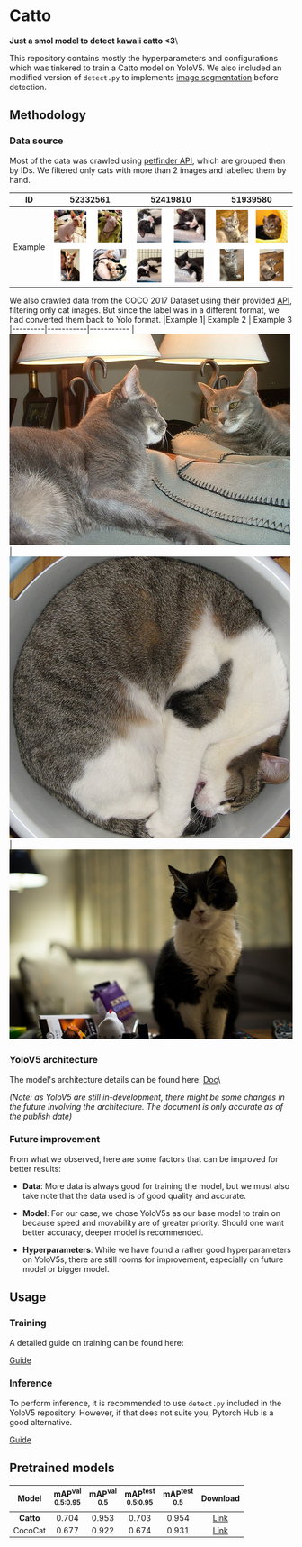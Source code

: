 
  

# Catto

**Just a smol model to detect kawaii catto <3**\

This repository contains mostly the hyperparameters and configurations which was tinkered to train a Catto model on YoloV5. We also included an modified version of `detect.py` to implements [image segmentation](https://arxiv.org/abs/1805.09512) before detection.

  

## Methodology

### Data source

Most of the data was crawled using [petfinder API](https://www.petfinder.com/developers/v2/docs/), which are grouped then by IDs. We filtered only cats with more than 2 images and labelled them by hand.

ID     |  52332561  |  52419810  |	51939580
-------|------------|------------|----------
Example|![52332561](./docs/52332561.png)|![52419810](./docs/52419810.png)|![51939580](./docs/51939580.png)

  

We also crawled data from the COCO 2017 Dataset using their provided [API](https://cocodataset.org/#download), filtering only cat images. But since the label was in a different format, we had converted them back to Yolo format.
|Example 1| Example 2 | Example 3
|---------|-----------|-----------
|![Example1](./docs/Example1.jpg)|![Example2](./docs/Example2.jpg)|![Example3](./docs/Example3.jpg)


### YoloV5 architecture

The model's architecture details can be found here: [Doc](https://docs.google.com/document/d/1hW2rTwayBT0Nyr-hxEWSqHnjyVp5n6dZHW2cMy9vjmE/edit)\

*(Note: as YoloV5 are still in-development, there might be some changes in the future involving the architecture. The document is only accurate as of the publish date)*

### Future improvement

From what we observed, here are some factors that can be improved for better results:

-  **Data**: More data is always good for training the model, but we must also take note that the data used is of good quality and accurate.

-  **Model**: For our case, we chose YoloV5s as our base model to train on because speed and movability are of greater priority. Should one want better accuracy, deeper model is recommended.

-  **Hyperparameters**: While we have found a rather good hyperparameters on YoloV5s, there are still rooms for improvement, especially on future model or bigger model.

  

## Usage

### Training

A detailed guide on training can be found here:

[Guide](https://colab.research.google.com/drive/1vdv23_4YaU5YVBhJFYoMnGe_7fMaOyGo?usp=sharing)

### Inference

To perform inference, it is recommended to use `detect.py` included in the YoloV5 repository. However, if that does not suite you, Pytorch Hub is a good alternative.

[Guide](https://colab.research.google.com/drive/1YQD-P_Q62utkuD-blboejuqKrehXLKEG?usp=sharing)

## Pretrained models

| Model | mAP<sup>val<br>0.5:0.95| mAP<sup>val<br>0.5 | mAP<sup>test<br>0.5:0.95| mAP<sup>test<br>0.5| Download |
|:---------------------:|:------:|:-------:|:--------:|:--------: |:------: |
| **Catto**             | 0.704  |  0.953  |  0.703   |   0.954   |  [Link](https://github.com/VioletEqz/Catto/releases/download/1.0/Catto.pt)   |
| CocoCat               | 0.677  |  0.922  |  0.674   |   0.931   |  [Link](https://github.com/VioletEqz/Catto/releases/download/1.0/CocoCat.pt) |